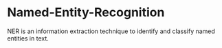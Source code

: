# Named-Entity-Recognition
NER is an information extraction technique to identify and classify named entities in text.
